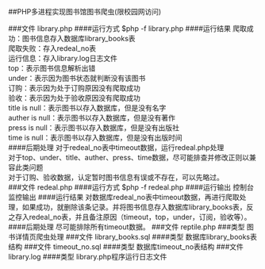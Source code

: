 ##PHP多进程实现图书馆图书爬虫(限校园网访问)

###文件
library.php
####运行方式
$php -f library.php
####运行结果
爬取成功：图书信息存入数据库library_books表  
爬取失败：存入redeal_no表  
运行信息：存入library.log日志文件  
top：表示图书信息解析出错  
under：表示因为图书状态就判断没有该图书  
订购：表示因为处于订购原因没有爬取成功  
验收：表示因为处于验收原因没有爬取成功  
title is null：表示图书以存入数据库，但是没有名字  
auther is null：表示图书以存入数据库，但是没有著作  
press is null：表示图书以存入数据库，但是没有出版社  
time is null：表示图书以存入数据库，但是没有出版时间  
####后期处理
对于redeal_no表中timeout数据，运行redeal.php处理  
对于top、under、title、auther、press、time数据，尽可能排查并修改正则以兼容此类问题  
对于订购、验收数据，认定暂时图书信息有误或不存在，可以先略过。  
###文件
redeal.php
####运行方式
$php -f redeal.php
####运行输出
控制台监控输出
####运行结果
对数据库redeal_no表中timeout数据，再进行爬取处理，如果成功，就删除该条记录。并将图书信息存入数据库library_books表，反之存入redeal_no表，并且备注原因（timeout，top，under，订阅，验收等）。
####后期处理
尽可能排除所有timeout数据。
###文件
reptile.php
###类型
图书详情页爬虫处理
###文件
library_books.sql
####类型
数据库library_books表结构
###文件
timeout_no.sql
####类型
数据库timeout_no表结构
###文件
library.log
####类型
library.php程序运行日志文件
